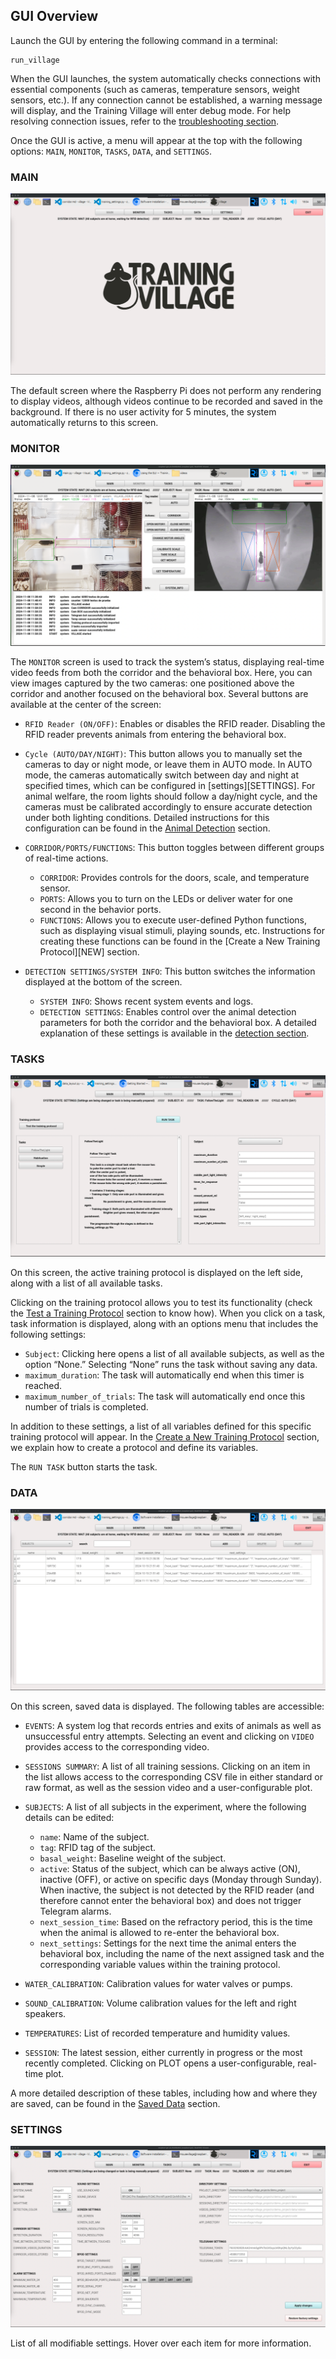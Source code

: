 ## GUI Overview

Launch the GUI by entering the following command in a terminal:

```
run_village
```

When the GUI launches, the system automatically checks connections with essential components (such as cameras, temperature sensors, weight sensors, etc.). If any connection cannot be established, a warning message will display, and the Training Village will enter debug mode. For help resolving connection issues, refer to the [troubleshooting section][TROUBLE].

Once the GUI is active, a menu will appear at the top with the following options: `MAIN`, `MONITOR`, `TASKS`, `DATA`, and `SETTINGS`.

### MAIN
![Main Training village screen](/_static/main_screen.png)

The default screen where the Raspberry Pi does not perform any rendering to display videos, although videos continue to be recorded and saved in the background. If there is no user activity for 5 minutes, the system automatically returns to this screen.

### MONITOR
![Monitor Training village screen](/_static/monitor_screen.png)

The `MONITOR` screen is used to track the system’s status, displaying real-time video feeds from both the corridor and the behavioral box. Here, you can view images captured by the two cameras: one positioned above the corridor and another focused on the behavioral box. Several buttons are available at the center of the screen:

- `RFID Reader (ON/OFF)`: Enables or disables the RFID reader. Disabling the RFID reader prevents animals from entering the behavioral box.

- `Cycle (AUTO/DAY/NIGHT)`: This button allows you to manually set the cameras to day or night mode, or leave them in AUTO mode. In AUTO mode, the cameras automatically switch between day and night at specified times, which can be configured in [settings][SETTINGS]. For animal welfare, the room lights should follow a day/night cycle, and the cameras must be calibrated accordingly to ensure accurate detection under both lighting conditions. Detailed instructions for this configuration can be found in the [Animal Detection][DETECTION] section.

- `CORRIDOR/PORTS/FUNCTIONS`: This button toggles between different groups of real-time actions.
    - `CORRIDOR`: Provides controls for the doors, scale, and temperature sensor.
    - `PORTS`: Allows you to turn on the LEDs or deliver water for one second in the behavior ports.
    - `FUNCTIONS`: Allows you to execute user-defined Python functions, such as displaying visual stimuli, playing sounds, etc. Instructions for creating these functions can be found in the [Create a New Training Protocol][NEW] section.

- `DETECTION SETTINGS/SYSTEM INFO`: This button switches the information displayed at the bottom of the screen.
    - `SYSTEM INFO`: Shows recent system events and logs.
    - `DETECTION SETTINGS`: Enables control over the animal detection parameters for both the corridor and the behavioral box. A detailed explanation of these settings is available in the [detection section][DETECTION].

### TASKS
![Tasks Training Village screen](/_static/tasks_screen.png)

On this screen, the active training protocol is displayed on the left side, along with a list of all available tasks.

Clicking on the training protocol allows you to test its functionality (check the [Test a Training Protocol][TEST] section to know how). When you click on a task, task information is displayed, along with an options menu that includes the following settings:

- `Subject`: Clicking here opens a list of all available subjects, as well as the option “None.” Selecting “None” runs the task without saving any data.
- `maximum_duration`: The task will automatically end when this timer is reached.
- `maximum_number_of_trials`: The task will automatically end once this number of trials is completed.

In addition to these settings, a list of all variables defined for this specific training protocol will appear. In the [Create a New Training Protocol][CREATE] section, we explain how to create a protocol and define its variables.

The `RUN TASK` button starts the task.

### DATA
![Main Training village screen](/_static/data_screen.png)

On this screen, saved data is displayed. The following tables are accessible:

- `EVENTS`: A system log that records entries and exits of animals as well as unsuccessful entry attempts. Selecting an event and clicking on `VIDEO` provides access to the corresponding video.

- `SESSIONS SUMMARY`: A list of all training sessions. Clicking on an item in the list allows access to the corresponding CSV file in either standard or raw format, as well as the session video and a user-configurable plot.

- `SUBJECTS`: A list of all subjects in the experiment, where the following details can be edited:
    - `name`: Name of the subject.
    - `tag`: RFID tag of the subject.
    - `basal_weight`: Baseline weight of the subject.
    - `active`: Status of the subject, which can be always active (ON), inactive (OFF), or active on specific days (Monday through Sunday). When inactive, the subject is not detected by the RFID reader (and therefore cannot enter the behavioral box) and does not trigger Telegram alarms.
    - `next_session_time`: Based on the refractory period, this is the time when the animal is allowed to re-enter the behavioral box.
    - `next_settings`: Settings for the next time the animal enters the behavioral box, including the name of the next assigned task and the corresponding variable values within the training protocol.

- `WATER_CALIBRATION`: Calibration values for water valves or pumps.

- `SOUND_CALIBRATION`: Volume calibration values for the left and right speakers.

- `TEMPERATURES`: List of recorded temperature and humidity values.

- `SESSION`: The latest session, either currently in progress or the most recently completed. Clicking on PLOT opens a user-configurable, real-time plot.

A more detailed description of these tables, including how and where they are saved, can be found in the [Saved Data][DATA] section.

### SETTINGS
![Main Training village screen](/_static/settings_screen.png)

List of all modifiable settings. Hover over each item for more information.

[TROUBLE]: /troubleshooting/troubleshooting.md
[STATES]: /user_guide/states.md
[DETECTION]: /user_guide/detection.md
[TEST]: /user_guide/test.md
[CREATE]: /user_guide/create.md
[DATA]: /user_guide/data.md
